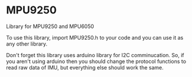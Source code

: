 # MPU9250
Library for MPU9250 and MPU6050 

To use this library, import MPU9250.h to your code and you can use it as any other library.

Don't forget this library uses arduino library for I2C comminucation. So, if you aren't using arduino then you should change the protocol functions to read raw data of IMU, but everything else should work the same.
